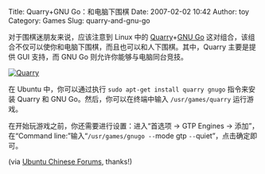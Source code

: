 Title: Quarry+GNU Go：和电脑下围棋
Date: 2007-02-02 10:42
Author: toy
Category: Games
Slug: quarry-and-gnu-go

对于围棋迷朋友来说，应该注意到 Linux 中的
[Quarry](http://home.gna.org/quarry/)+[GNU
Go](http://www.gnu.org/software/gnugo/)
这对组合，该组合不仅可以使你和电脑下围棋，而且也可以和人下围棋。其中，Quarry
主要是提供 GUI 支持，而 GNU Go 则允许你能够与电脑同台竞技。

[![Quarry](http://i.linuxtoy.org/i/2007/02/quarry_s.png)](http://i.linuxtoy.org/i/2007/02/quarry.png)

在 Ubuntu 中，你可以通过执行 `sudo apt-get install quarry gnugo`
指令来安装 Quarry 和 GNU Go。然后，你可以在终端中输入
`/usr/games/quarry` 运行游戏。

在开始玩游戏之前，你还需要进行设置：进入“首选项 -> GTP Engines ->
添加”，在“Command line:”输入“`/usr/games/gnugo --`mode gtp
`--`quiet”，点击确定即可。

(via [Ubuntu Chinese
Forums](http://forum.ubuntu.org.cn/viewtopic.php?t=37051), thanks!)
